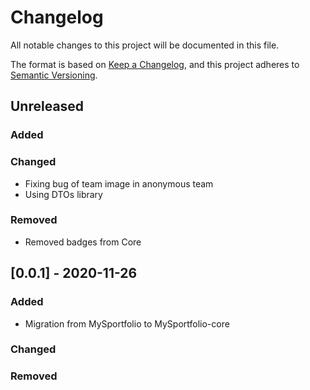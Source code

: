 # Changelog
All notable changes to this project will be documented in this file.

The format is based on [Keep a Changelog](https://keepachangelog.com/en/1.0.0/),
and this project adheres to [Semantic Versioning](https://semver.org/spec/v2.0.0.html).

## Unreleased

### Added

### Changed

- Fixing bug of team image in anonymous team
- Using DTOs library

### Removed

- Removed badges from Core

## [0.0.1] - 2020-11-26

### Added

- Migration from MySportfolio to MySportfolio-core

### Changed

### Removed